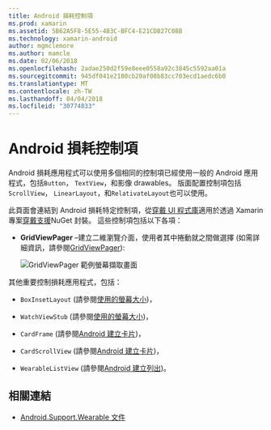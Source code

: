 ```yaml
---
title: Android 損耗控制項
ms.prod: xamarin
ms.assetid: 5B62A5F8-5E55-4B3C-BFC4-E21CDB27C08B
ms.technology: xamarin-android
author: mgmclemore
ms.author: mamcle
ms.date: 02/06/2018
ms.openlocfilehash: 2adae250d2f59e8eee0558a92c3845c5592aa01a
ms.sourcegitcommit: 945df041e2180cb20af08b83cc703ecd1aedc6b0
ms.translationtype: MT
ms.contentlocale: zh-TW
ms.lasthandoff: 04/04/2018
ms.locfileid: "30774833"
---
```

# <a name="android-wear-controls"></a>Android 損耗控制項

Android 損耗應用程式可以使用多個相同的控制項已經使用一般的 Android 應用程式，包括`Button`， `TextView`，和影像 drawables。 版面配置控制項包括`ScrollView`， `LinearLayout`，和`RelativateLayout`也可以使用。

此頁面會連結到 Android 損耗特定控制項，從[穿戴 UI 程式庫](https://developer.android.com/training/wearables/apps/layouts.html#UiLibrary)適用於透過 Xamarin 專案[穿戴支援](http://www.nuget.org/packages/Xamarin.Android.Wear/)NuGet 封裝。 這些控制項包括以下各項：

-   **GridViewPager** &ndash;建立二維瀏覽介面，使用者其中捲動就之間做選擇 (如需詳細資訊，請參閱[GridViewPager](~/android/wear/user-interface/controls/gridviewpager.md)):

    ![GridViewPager 範例螢幕擷取畫面](images/gridviewpager.png)

其他重要控制損耗應用程式，包括：

* `BoxInsetLayout` (請參閱[使用的螢幕大小](~/android/wear/screen-sizes.md))，

* `WatchViewStub` (請參閱[使用的螢幕大小](~/android/wear/screen-sizes.md))，

* `CardFrame` (請參閱[Android 建立卡片](https://developer.android.com/training/wearables/ui/cards.html))，

* `CardScrollView` (請參閱[Android 建立卡片](https://developer.android.com/training/wearables/ui/cards.html))，

* `WearableListView` (請參閱[Android 建立列出](https://developer.android.com/training/wearables/ui/lists.html))。


## <a name="related-links"></a>相關連結

- [Android.Support.Wearable 文件](https://developer.android.com/reference/android/support/wearable/view/package-summary.html)
